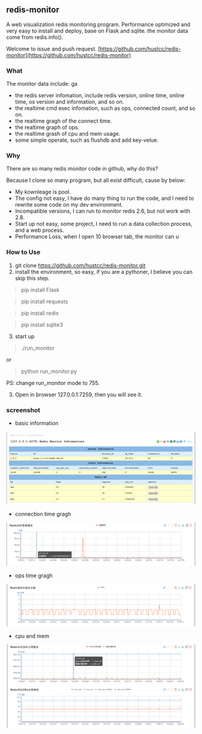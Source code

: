## redis-monitor ##

A web visualization redis monitoring program. Performance optimized and very easy to install and deploy, base on Flask and sqlite. the monitor data come from redis.info().

Welcome to issue and push request. [https://github.com/hustcc/redis-monitor](https://github.com/hustcc/redis-monitor) 

### What ###

The monitor data include: ga

 - the redis server infomation, include redis version, online time, online time, os version and information, and so on.
 - the realtime cmd exec infomation, such as ops, connected count, and so on.
 - the realtime gragh of the connect time.
 - the realtime graph of ops.
 - the realtime grash of cpu and mem usage.
 - some simple operate, such as flushdb and add key-velue.
 
 
### Why ###

There are so many redis monitor code in github, why do this?

Because I clone so many program, but all exist difficult, cause by below:

 - My kownleage is pool.
 - The config not easy, I have do many thing to run the code, and I need to rewrite some code on my dev environment.
 - Incompatible versions, I can run to monitor redis 2.6, but not work with 2.8.
 - Start up not easy, some project, I need to run a data collection process, and a web process.
 - Performance Loss, when I open 10 browser tab, the monitor can u

### How to Use ###

1. git clone https://github.com/hustcc/redis-monitor.git
2. install the environment, so easy, if you are a pythoner, I believe you can skip this step.

> pip install Flask

> pip install requests

> pip install redis

> pip install sqlite3

3. start up

> ./run_monitor

or

> python run_monitor.py

PS: change run_monitor mode to 755.

3. Open in browser 127.0.0.1:7259, then you will see it.

### screenshot ###

 - basic information

![shot_1](/doc/shot/shot_1.png)

 - connection time gragh

![shot_2](/doc/shot/shot_2.png)

 - ops time gragh

![shot_3](/doc/shot/shot_3.png)

 - cpu and mem

![shot_3](/doc/shot/shot_4.png)

